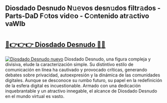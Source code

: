 ## Diosdado Desnudo N𝚞𝚎vos desn𝚞dos filtr𝚊dos - Parts-DaD F𝚘tos vid𝚎o - C𝚘ntenido atr𝚊ctivo vaWIb

# <h2><a href="http://mb1w3sl.tromn.icu/?c=Diosdado+Desnudo">🔗👉👉👉 Diosdado Desnudo 🔗🔗</a></h2>

[![Diosdado Desnudo nuevo](https://i.imgur.com/pEAQMta.gif)](http://mb1w3sl.tromn.icu/?c=Diosdado+Desnudo)
Diosdado Desnudo, una figura compleja y divisiva, elude la caracterización simple. Su distintivo estilo de comunicación en línea ha cautivado y provocado críticas, generando debates sobre privacidad, autoexpresión y la dinámica de las comunidades digitales. Aunque se desconoce su rumbo futuro, su papel en la redefinición de la esfera digital es incuestionable. Armado con una dedicación inquebrantable y un atractivo innegable, el alcance de Diosdado Desnudo en el mundo virtual es vasto.
